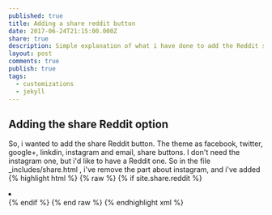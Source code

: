 ```yaml
---
published: true
title: Adding a share reddit button
date: 2017-06-24T21:15:00.000Z
share: true
description: Simple explanation of what i have done to add the Reddit share button"
layout: post
comments: true
publish: true
tags:
  - customizations
  - jekyll
---
```

## Adding the share Reddit option

So, i wanted to add the share Reddit button.
The theme as facebook, twitter, google+, linkdin, instagram and email, share buttons.
I don't need the instagram one, but i'd like to have a Reddit one. 
So in the file _includes/share.html , i've remove the part about instagram, and i've added
{% highlight html %}
{% raw %}
    {% if site.share.reddit %}
    <li class="share-reddit">
      <a href="https://www.reddit.com/submit?url={{ page.url | absolute_url }}&title={{ page.title }}" class="btn" title="{{ site.data.ui-text[site.locale].share_on_label }} Reddit">
       <span class="fa-stack fa-lg">
         <i class="fa fa-circle-thin fa-stack-2x"></i>
         <i class="fa fa-reddit fa-stack-2x"></i>
       </span>
      </a>
    </li>
    {% endif %}
{% end raw %}
{% endhighlight xml %}
